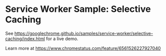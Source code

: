 Service Worker Sample: Selective Caching
===
See https://googlechrome.github.io/samples/service-worker/selective-caching/index.html for a live demo.

Learn more at https://www.chromestatus.com/feature/6561526227927040
